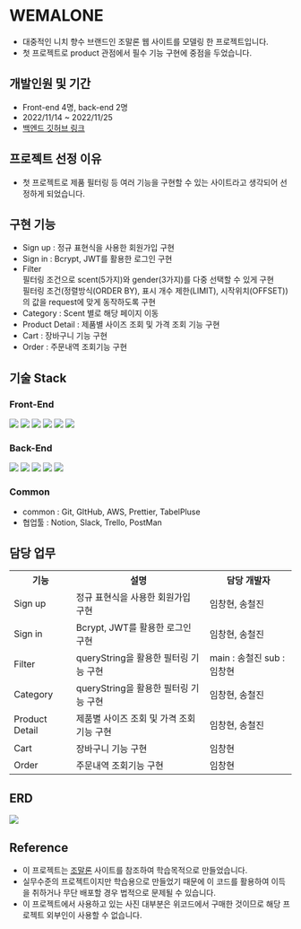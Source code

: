 # WEMALONE

- 대중적인 니치 향수 브랜드인 조말론 웹 사이트를 모델링 한 프로젝트입니다.
- 첫 프로젝트로 product 관점에서 필수 기능 구현에 중점을 두었습니다.

## 개발인원 및 기간
- Front-end 4명, back-end 2명
- 2022/11/14 ~ 2022/11/25
- [백엔드 깃허브 링크](https://github.com/wecode-bootcamp-korea/39-1st-jojoclub-backend)

## 프로젝트 선정 이유
- 첫 프로젝트로 제품 필터링 등 여러 기능을 구현할 수 있는 사이트라고 생각되어 선정하게 되었습니다.

## 구현 기능
- Sign up : 정규 표현식을 사용한 회원가입 구현
- Sign in : Bcrypt, JWT를 활용한 로그인 구현
- Filter <br>
필터링 조건으로 scent(5가지)와 gender(3가지)를 다중 선택할 수 있게 구현<br>
필터링 조건(정렬방식(ORDER BY), 표시 개수 제한(LIMIT), 시작위치(OFFSET))의 값을 request에 맞게 동작하도록 구현 
- Category : Scent 별로 해당 페이지 이동
- Product Detail : 제품별 사이즈 조회 및 가격 조회 기능 구현
- Cart : 장바구니 기능 구현
- Order : 주문내역 조회기능 구현

## 기술 Stack

### Front-End
<div>
  <img src="https://img.shields.io/badge/javascript-F7DF1E?style=for-the-badge&logo=javascript&logoColor=white">
  <img src="https://img.shields.io/badge/react-61DAFB?style=for-the-badge&logo=react&logoColor=white">
  <img src="https://img.shields.io/badge/html5-E34F26?style=for-the-badge&logo=html5&logoColor=white">
  <img src="https://img.shields.io/badge/sass-CC6699?style=for-the-badge&logo=sass&logoColor=white">
  <img src="https://img.shields.io/badge/css3-1572B6?style=for-the-badge&logo=css3&logoColor=white">
  <img src="https://img.shields.io/badge/git-F05032?style=for-the-badge&logo=git&logoColor=white">
</div>

### Back-End
<div>
  <img src="https://img.shields.io/badge/javascript-F7DF1E?style=for-the-badge&logo=javascript&logoColor=white">
  <img src="https://img.shields.io/badge/nodejs-339933?style=for-the-badge&logo=git&logoColor=white">
  <img src="https://img.shields.io/badge/express-000000?style=for-the-badge&logo=express&logoColor=white">
  <img src="https://img.shields.io/badge/mysql-4479A1?style=for-the-badge&logo=mysql&logoColor=white">
  <img src="https://img.shields.io/badge/git-F05032?style=for-the-badge&logo=git&logoColor=white">
</div>

### Common
- common : Git, GItHub, AWS, Prettier, TabelPluse
- 협업툴 : Notion, Slack, Trello, PostMan

## 담당 업무
<table>
  <th>기능</th>
  <th>설명</th>
  <th>담당 개발자</th>
  <tr>
    <td>Sign up</td>
    <td>정규 표현식을 사용한 회원가입 구현</td>
    <td>임창현, 송철진</td>    
  </tr>
    <tr>
    <td>Sign in</td>
    <td>Bcrypt, JWT를 활용한 로그인 구현</td>
    <td>임창현, 송철진</td>    
  </tr>
  </tr>
    <tr>
    <td>Filter</td>
    <td>queryString을 활용한 필터링 기능 구현</td>
    <td>main : 송철진 sub : 임창현</td>    
  </tr>
  </tr>
    <tr>
    <td>Category</td>
    <td>queryString을 활용한 필터링 기능 구현</td>
    <td>임창현, 송철진</td>    
  </tr>
  </tr>
    <tr>
    <td>Product Detail</td>
    <td>제품별 사이즈 조회 및 가격 조회 기능 구현</td>
    <td>임창현, 송철진</td>    
  </tr>
  </tr>
    <tr>
    <td>Cart</td>
    <td>장바구니 기능 구현</td>
    <td>임창현</td>    
  </tr>
  </tr>
    <tr>
    <td>Order</td>
    <td>주문내역 조회기능 구현</td>
    <td>임창현</td>    
  </tr>
</table>
 
## ERD

<img src="https://i.ibb.co/dMS17x2/2022-11-28-1-44-17.png" >

## Reference

- 이 프로젝트는 [조말론](https://www.jomalone.com) 사이트를 참조하여 학습목적으로 만들었습니다.
- 실무수준의 프로젝트이지만 학습용으로 만들었기 때문에 이 코드를 활용하여 이득을 취하거나 무단 배포할 경우 법적으로 문제될 수 있습니다.
- 이 프로젝트에서 사용하고 있는 사진 대부분은 위코드에서 구매한 것이므로 해당 프로젝트 외부인이 사용할 수 없습니다.
